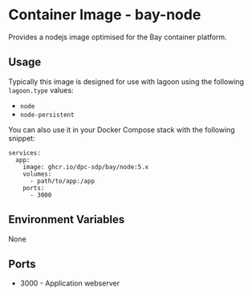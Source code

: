 # Container Image - bay-node

Provides a nodejs image optimised for the Bay container platform.

## Usage

Typically this image is designed for use with lagoon using the following `lagoon.type` values:

- `node`
- `node-persistent`

You can also use it in your Docker Compose stack with the following snippet:

```
services:
  app:
    image: ghcr.io/dpc-sdp/bay/node:5.x
    volumes:
      - path/to/app:/app
    ports:
      - 3000
```

## Environment Variables

None

## Ports

- 3000 - Application webserver
